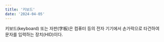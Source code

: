 ```yaml
---
title: '키보드'
date: '2024-04-05'
---
```


키보드(keyboard) 또는 자판(字板)은 컴퓨터 등의 전자 기기에서 손가락으로 타건하여 문자를 입력하는 장치(HID)이다.
